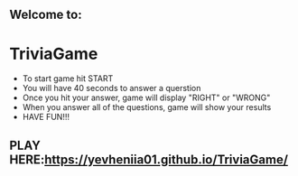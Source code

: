## Welcome to: 
# TriviaGame

 * To start game hit START
 * You will have 40 seconds to answer a querstion
 * Once you hit your answer, game will display "RIGHT" or "WRONG"
 * When you answer all of the questions, game will show your results
 * HAVE FUN!!!
 
## PLAY HERE:https://yevheniia01.github.io/TriviaGame/
